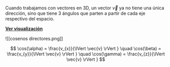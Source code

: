 Cuando trabajamos con vectores en 3D, un vector $\vec{v}$ ya no tiene una única dirección, sino que tiene 3 ángulos que parten a partir de cada eje respectivo del espacio.

**[Ver visualización](https://www.geogebra.org/m/dUHQSEeu)**

![[cosenos directores.png]]

$$
\cos(\alpha) = \frac{v_{x}}{\lVert \vec{v} \rVert } \quad \cos(\beta) = \frac{v_{y}}{\lVert \vec{v} \rVert } \quad \cos(\gamma) = \frac{v_{z}}{\lVert \vec{v} \rVert }
$$
